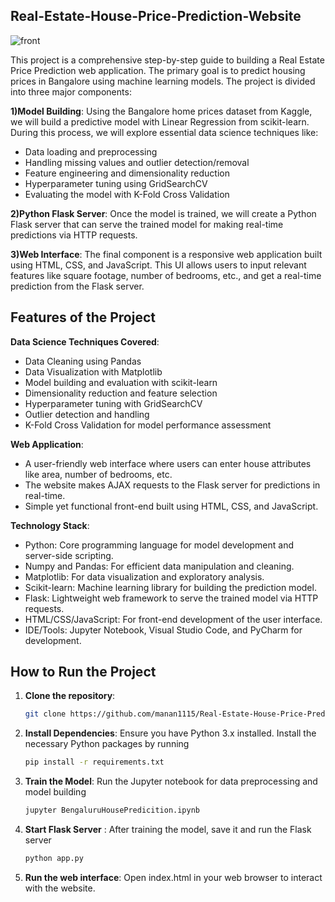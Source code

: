 ## Real-Estate-House-Price-Prediction-Website
![front ](https://github.com/user-attachments/assets/0590e4fb-8f8a-4746-a501-ae548d650d30)

This project is a comprehensive step-by-step guide to building a Real Estate Price Prediction web application. The primary goal is to predict housing prices in Bangalore using machine learning models. The project is divided into three major components:

**1)Model Building**:
Using the Bangalore home prices dataset from Kaggle, we will build a predictive model with Linear Regression from scikit-learn. During this process, we will explore essential data science techniques like:
+ Data loading and preprocessing
+ Handling missing values and outlier detection/removal
+ Feature engineering and dimensionality reduction
+ Hyperparameter tuning using GridSearchCV
+ Evaluating the model with K-Fold Cross Validation

**2)Python Flask Server**: 
Once the model is trained, we will create a Python Flask server that can serve the trained model for making real-time predictions via HTTP requests.

**3)Web Interface**: 
The final component is a responsive web application built using HTML, CSS, and JavaScript. This UI allows users to input relevant features like square footage, number of bedrooms, etc., and get a real-time prediction from the Flask server.

## Features of the Project
**Data Science Techniques Covered**:
+ Data Cleaning using Pandas
+ Data Visualization with Matplotlib
+ Model building and evaluation with scikit-learn
+ Dimensionality reduction and feature selection
+ Hyperparameter tuning with GridSearchCV
+ Outlier detection and handling
+ K-Fold Cross Validation for model performance assessment

**Web Application**:
- A user-friendly web interface where users can enter house attributes like area, number of bedrooms, etc.
- The website makes AJAX requests to the Flask server for predictions in real-time.
- Simple yet functional front-end built using HTML, CSS, and JavaScript.

**Technology Stack**:
+ Python: Core programming language for model development and server-side scripting.
+ Numpy and Pandas: For efficient data manipulation and cleaning.
+ Matplotlib: For data visualization and exploratory analysis.
+ Scikit-learn: Machine learning library for building the prediction model.
+ Flask: Lightweight web framework to serve the trained model via HTTP requests.
+ HTML/CSS/JavaScript: For front-end development of the user interface.
+ IDE/Tools: Jupyter Notebook, Visual Studio Code, and PyCharm for development.

## How to Run the Project

1. **Clone the repository**:
   ```bash
   git clone https://github.com/manan1115/Real-Estate-House-Price-Prediction.git

2. **Install Dependencies**: Ensure you have Python 3.x installed. Install the necessary Python packages by running
   ```bash
   pip install -r requirements.txt

4. **Train the Model**: Run the Jupyter notebook for data preprocessing and model building
   ```bash
   jupyter BengaluruHousePredicition.ipynb

6. **Start Flask Server** : After training the model, save it and run the Flask server
   ```bash
   python app.py
8. **Run the web interface**: Open index.html in your web browser to interact with the website.


